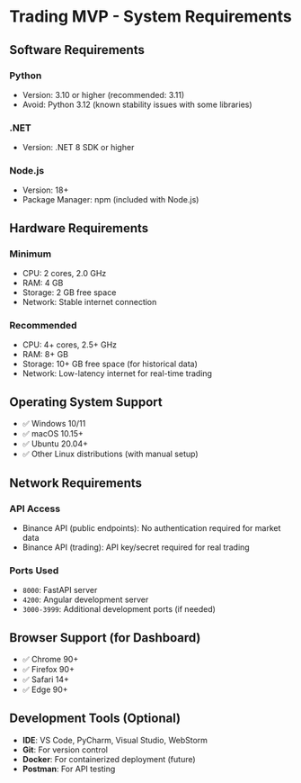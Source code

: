 # Trading MVP - System Requirements

## Software Requirements

### Python
- Version: 3.10 or higher (recommended: 3.11)
- Avoid: Python 3.12 (known stability issues with some libraries)

### .NET
- Version: .NET 8 SDK or higher

### Node.js  
- Version: 18+ 
- Package Manager: npm (included with Node.js)

## Hardware Requirements

### Minimum
- CPU: 2 cores, 2.0 GHz
- RAM: 4 GB
- Storage: 2 GB free space
- Network: Stable internet connection

### Recommended  
- CPU: 4+ cores, 2.5+ GHz
- RAM: 8+ GB  
- Storage: 10+ GB free space (for historical data)
- Network: Low-latency internet for real-time trading

## Operating System Support

- ✅ Windows 10/11
- ✅ macOS 10.15+
- ✅ Ubuntu 20.04+
- ✅ Other Linux distributions (with manual setup)

## Network Requirements

### API Access
- Binance API (public endpoints): No authentication required for market data
- Binance API (trading): API key/secret required for real trading

### Ports Used
- `8000`: FastAPI server
- `4200`: Angular development server
- `3000-3999`: Additional development ports (if needed)

## Browser Support (for Dashboard)

- ✅ Chrome 90+
- ✅ Firefox 90+  
- ✅ Safari 14+
- ✅ Edge 90+

## Development Tools (Optional)

- **IDE**: VS Code, PyCharm, Visual Studio, WebStorm
- **Git**: For version control
- **Docker**: For containerized deployment (future)
- **Postman**: For API testing